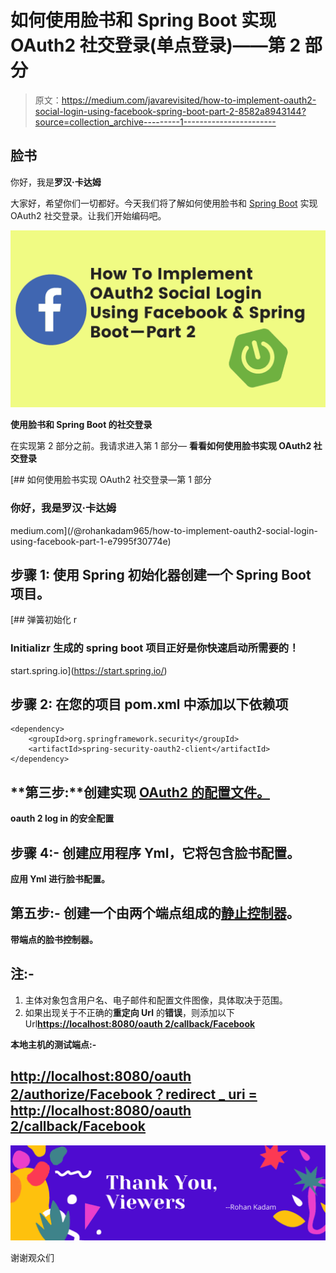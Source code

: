 # 如何使用脸书和 Spring Boot 实现 OAuth2 社交登录(单点登录)——第 2 部分

> 原文：<https://medium.com/javarevisited/how-to-implement-oauth2-social-login-using-facebook-spring-boot-part-2-8582a8943144?source=collection_archive---------1----------------------->

## 脸书

你好，我是**罗汉·卡达姆**

大家好，希望你们一切都好。今天我们将了解如何使用脸书和 [Spring Boot](/javarevisited/top-10-courses-to-learn-spring-boot-in-2020-best-of-lot-6ffce88a1b6e?source=---------39------------------) 实现 OAuth2 社交登录。让我们开始编码吧。

![](img/08afc365a6db5e50fd46b49c5f1a15f2.png)

**使用脸书和 Spring Boot 的社交登录**

在实现第 2 部分之前。我请求进入第 1 部分— **看看如何使用脸书实现 OAuth2 社交登录**

[](/@rohankadam965/how-to-implement-oauth2-social-login-using-facebook-part-1-e7995f30774e) [## 如何使用脸书实现 OAuth2 社交登录—第 1 部分

### 你好，我是罗汉·卡达姆

medium.com](/@rohankadam965/how-to-implement-oauth2-social-login-using-facebook-part-1-e7995f30774e) 

## **步骤 1:** 使用 Spring 初始化器创建一个 Spring Boot 项目。

[](https://start.spring.io/) [## 弹簧初始化 r

### Initializr 生成的 spring boot 项目正好是你快速启动所需要的！

start.spring.io](https://start.spring.io/) 

## **步骤 2:** 在您的项目 pom.xml 中添加以下依赖项

```
<dependency>
    <groupId>org.springframework.security</groupId>
    <artifactId>spring-security-oauth2-client</artifactId>
</dependency>
```

## **第三步:**创建实现 [OAuth2 的配置文件。](/javarevisited/top-10-courses-to-learn-spring-security-and-oauth2-with-spring-boot-for-java-developers-8f0222d6066d?source=---------5-----------------------)

**oauth 2 log in 的安全配置**

## **步骤 4:-** 创建应用程序 Yml，它将包含脸书配置。

**应用 Yml 进行脸书配置。**

## **第五步:-** 创建一个由两个端点组成的[静止控制器](https://javarevisited.blogspot.com/2017/08/difference-between-restcontroller-and-controller-annotations-spring-mvc-rest.html#axzz6grO2U4Lp)。

**带端点的脸书控制器。**

## **注:-**

1.  主体对象包含用户名、电子邮件和配置文件图像，具体取决于范围。
2.  如果出现关于不正确的**重定向 Url** 的**错误**，则添加以下 Url[**https://localhost:8080/oauth 2/callback/Facebook**](https://localhost:8080/oauth2/callback/google)

**本地主机的测试端点:-**

## [**http://localhost:8080/oauth 2/authorize/Facebook？redirect _ uri = http://localhost:8080/oauth 2/callback/Facebook**](http://localhost:8080/oauth2/authorize/google?redirect_uri=http://localhost:8080/oauth2/redirect)

![](img/0d8ba0bb6c76c8909aa5000db0cedfc9.png)

谢谢观众们
